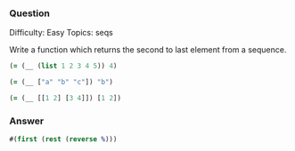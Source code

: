 ### Question

Difficulty:	Easy
Topics:	seqs


Write a function which returns the second to last element from a sequence.

```clojure
(= (__ (list 1 2 3 4 5)) 4)

(= (__ ["a" "b" "c"]) "b")

(= (__ [[1 2] [3 4]]) [1 2])
```

### Answer

```clojure
#(first (rest (reverse %)))
```
